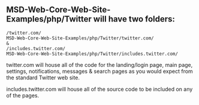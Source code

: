 
## MSD-Web-Core-Web-Site-Examples/php/Twitter will have two folders:

    /twitter.com/
    MSD-Web-Core-Web-Site-Examples/php/Twitter/twitter.com/
    &
    /includes.twitter.com/
    MSD-Web-Core-Web-Site-Examples/php/Twitter/includes.twitter.com/
    
twitter.com will house all of the code for the landing/login page, main page, settings, notifications, messages & search pages as you would expect from the standard Twitter web site.

includes.twitter.com will house all of the source code to be included on any of the pages.
